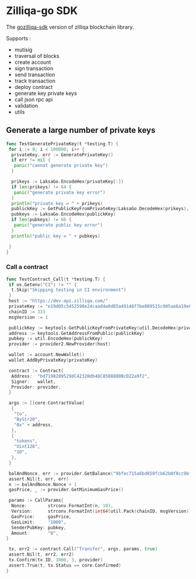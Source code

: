 ---
---

# Zilliqa-go SDK

The [gozilliqa-sdk](https://github.com/Zilliqa/gozilliqa-sdk) version of zilliqa blockchain library.

Supports :

- mutisig
- traversal of blocks
- create account
- sign transaction
- send transaction
- track transaction
- deploy contract
- generate key private keys
- call json rpc api
- validation
- utils

## Generate a large number of private keys

```go
func TestGeneratePrivateKey(t *testing.T) {
 for i := 0; i < 100000; i++ {
  privateKey, err := GeneratePrivateKey()
  if err != nil {
   panic("cannot generate private key")
  }

  prikeys := LaksaGo.EncodeHex(privateKey[:])
  if len(prikeys) != 64 {
   panic("generate private key error")
  }
  println("private key = " + prikeys)
  publickKey := GetPublicKeyFromPrivateKey(LaksaGo.DecodeHex(prikeys), true)
  pubkeys := LaksaGo.EncodeHex(publickKey)
  if len(pubkeys) != 66 {
   panic("generate public key error")
  }
  println("public key = " + pubkeys)

 }
}
```

### Call a contract

```go
func TestContract_Call(t *testing.T) {
 if os.Getenv("CI") != "" {
  t.Skip("Skipping testing in CI environment")
 }
 host := "https://dev-api.zilliqa.com/"
 privateKey := "e19d05c5452598e24caad4a0d85a49146f7be089515c905ae6a19e8a578a6930"
 chainID := 333
 msgVersion := 1

 publickKey := keytools.GetPublicKeyFromPrivateKey(util.DecodeHex(privateKey), true)
 address := keytools.GetAddressFromPublic(publickKey)
 pubkey := util.EncodeHex(publickKey)
 provider := provider2.NewProvider(host)

 wallet := account.NewWallet()
 wallet.AddByPrivateKey(privateKey)

 contract := Contract{
  Address:  "bd7198209529dC42320db4bC8508880BcD22a9f2",
  Signer:   wallet,
  Provider: provider,
 }

 args := []core.ContractValue{
  {
   "to",
   "ByStr20",
   "0x" + address,
  },
  {
   "tokens",
   "Uint128",
   "10",
  },
 }

 balAndNonce, err := provider.GetBalance("9bfec715a6bd658fcb62b0f8cc9bfa2ade71434a")
 assert.Nil(t, err, err)
 n := balAndNonce.Nonce + 1
 gasPrice, _ := provider.GetMinimumGasPrice()

 params := CallParams{
  Nonce:        strconv.FormatInt(n, 10),
  Version:      strconv.FormatInt(int64(util.Pack(chainID, msgVersion)), 10),
  GasPrice:     gasPrice,
  GasLimit:     "1000",
  SenderPubKey: pubkey,
  Amount:       "0",
}

 tx, err2 := contract.Call("Transfer", args, params, true)
 assert.Nil(t, err2, err2)
 tx.Confirm(tx.ID, 1000, 3, provider)
 assert.True(t, tx.Status == core.Confirmed)
}

```
